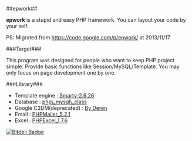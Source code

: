 ##epwork##

**epwork** is a stupid and easy PHP framework. You can layout your code by your self.

PS: Migrated from <https://code.google.com/p/epwork/> at 2013/11/17


###Target###

This program was designed for people who want to keep PHP project simple. Provide basic functions like Session/MySQL/Template. You may only focus on page development one by one.

###Library###

- Template engine : [Smarty-2.6.26](http://www.smarty.net/)
- Database : [php\\_mysql\\_class](http://www.ricocheting.com/code/php/mysql-database-class-wrapper)
- Google C2DM(deprecated) : [By Deren](https://github.com/deren/epwork/blob/master/libs/GoogleC2DMClass.php)
- Email : [PHPMailer_5.2.1](http://code.google.com/a/apache-extras.org/p/phpmailer/)
- Excel : [PHPExcel_1.7.6](http://phpexcel.codeplex.com/)

[![Bitdeli Badge](https://d2weczhvl823v0.cloudfront.net/deren/epwork/trend.png)](https://bitdeli.com/free "Bitdeli Badge")
